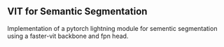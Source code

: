 ## VIT for Semantic Segmentation
Implementation of a pytorch lightning module for sementic segmentation using a faster-vit backbone and fpn head. 